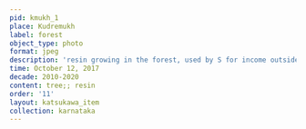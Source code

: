 ```yaml
---
pid: kmukh_1
place: Kudremukh
label: forest
object_type: photo
format: jpeg
description: 'resin growing in the forest, used by S for income outside of lab fieldwork '
time: October 12, 2017
decade: 2010-2020
content: tree;; resin
order: '11'
layout: katsukawa_item
collection: karnataka
---
```


